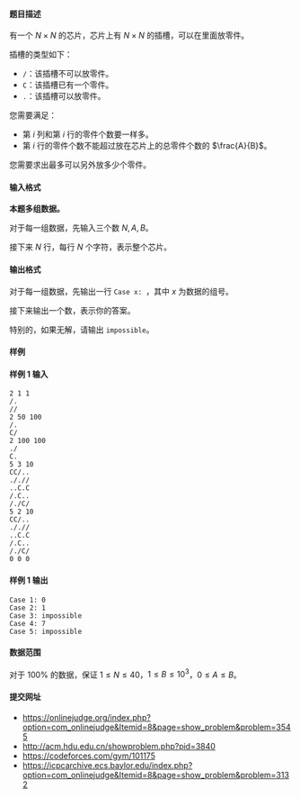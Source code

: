 #### 题目描述
有一个 $N\times N$ 的芯片，芯片上有 $N\times N$ 的插槽，可以在里面放零件。

插槽的类型如下：
- `/`：该插槽不可以放零件。
- `C`：该插槽已有一个零件。
- `.`：该插槽可以放零件。

您需要满足：
- 第 $i$ 列和第 $i$ 行的零件个数要一样多。
- 第 $i$ 行的零件个数不能超过放在芯片上的总零件个数的 $\frac{A}{B}$。

您需要求出最多可以另外放多少个零件。
#### 输入格式
**本题多组数据。**

对于每一组数据，先输入三个数 $N,A,B$。

接下来 $N$ 行，每行 $N$ 个字符，表示整个芯片。
#### 输出格式
对于每一组数据，先输出一行 `Case x: `，其中 $x$ 为数据的组号。

接下来输出一个数，表示你的答案。

特别的，如果无解，请输出 `impossible`。
#### 样例
#### 样例 1 输入
```
2 1 1
/.
//
2 50 100
/.
C/
2 100 100
./
C.
5 3 10
CC/..
././/
..C.C
/.C..
/./C/
5 2 10
CC/..
././/
..C.C
/.C..
/./C/
0 0 0
```
#### 样例 1 输出
```
Case 1: 0
Case 2: 1
Case 3: impossible
Case 4: 7
Case 5: impossible
```
#### 数据范围
对于 $100\%$ 的数据，保证 $1\le N\le 40$，$1\le B\le 10^3$，$0\le A\le B$。
#### 提交网址
- https://onlinejudge.org/index.php?option=com_onlinejudge&Itemid=8&page=show_problem&problem=3545
- http://acm.hdu.edu.cn/showproblem.php?pid=3840
- https://codeforces.com/gym/101175
- https://icpcarchive.ecs.baylor.edu/index.php?option=com_onlinejudge&Itemid=8&page=show_problem&problem=3132

